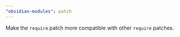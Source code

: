 ```yaml
---
"obsidian-modules": patch
---
```


Make the `require` patch more compatible with other `require` patches.
